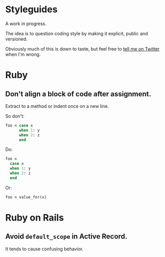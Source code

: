 # Styleguides

A work in progress.

The idea is to question coding style by making it explicit, public and versioned.

Obviously much of this is down to taste, but feel free to [tell me on Twitter](http://twitter.com/henrik) when I'm wrong.


# Ruby

## Don't align a block of code after assignment.

Extract to a method or indent once on a new line.

So don't:

```ruby
foo = case x
      when 1: y
      when 2: z
      end
```

Do:

```ruby
foo =
  case x
  when 1: y
  when 2: z
  end
```

Or:

```ruby
foo = value_for(x)
```

# Ruby on Rails

## Avoid `default_scope` in Active Record.

It tends to cause confusing behavior.
